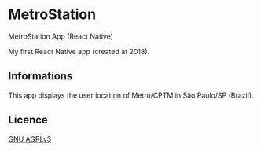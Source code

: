 # MetroStation
MetroStation App (React Native)

My first React Native app (created at 2018).

## Informations

This app displays the user location of Metro/CPTM in São Paulo/SP (Brazil).

## Licence

[GNU AGPLv3](https://choosealicense.com/licenses/agpl-3.0/)
